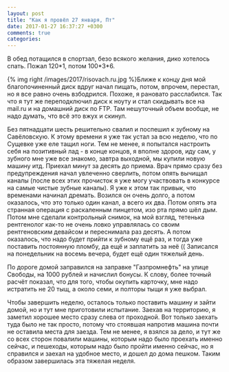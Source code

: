 ```yaml
---
layout: post
title: "Как я провёл 27 января, Пт"
date: 2017-01-27 16:37:27 +0300
comments: true
categories: 
---
```

В обед потащился в спортзал, безо всякого желания, дико хотелось спать. Пожал 120\*1, потом 100\*3\*6.

{% img right /images/2017/risovach.ru.jpg %}Ближе к концу дня мой благопочиненный диск вдруг начал пищать, потом, впрочем, перестал, но я все равно очень взбодрился. Похоже, я рановато расслабился. Так что я тут же переподключил диск к ноуту и стал скидывать все на mail.ru и на домашний диск по FTP. Там нешуточный объем вообще, не надо думать, что всё это вжух и скинул.

Без пятнадцати шесть решительно свалил и поспешил к зубному на Савёловскую. К этому времени я уже так устал за всю неделю, что по Сущевке уже еле тащил ноги. Тем не менее, я попытался настроить себя на позитивный лад - в конце концов, я вполне здоров, иду сам, у зубного мне уже все знакомо, завтра выходной, мы купили новую машину итд. Приехал минут за десять до приема. Врач прямо сразу без предупреждения начал увлеченно сверлить, потом опять вычищал каналы (после всех этих прочисток я уже могу участвовать в конкурсе на самые чистые зубные каналы). Я уже к этом так привык, что временами начинал дремать. Возился он очень долго, а потом оказалось, что это только один канал, а всего их два. Потом опять эта странная операция с раскаленным пинцетом, изо рта прямо шёл дым. Потом мне сделали контрольный снимок, на мой взгляд, тетенька рентгенолог как-то не очень ловко управлялась со своим рентгеновским девайсом и переснимала раз десять. А потом оказалось, что надо будет прийти к зубному ещё раз, и тогда уже поставить постоянную пломбу, да ещё и заплатить за неё (( Записался на понедельник на восемь вечера, будет ещё один тяжелый день. 

По дороге домой заправился на заправке "Газпромнефть" на улице Свободы, на 1000 рублей и начислил бонусы. К слову, более точный расчёт показал, что для того, чтобы окупить карточку, мне надо истратить не 20 тыщ, а около семи, и полторы тыщи я уже выбрал.

Чтобы завершить неделю, осталось только поставить машину и зайти домой, но и тут мне приготовили испытание. Заехав на территорию, я заметил хорошее место сразу слева от проходной. Вот только заехать туда было не так просто, потому что стоявшая напротив машина почти не оставила места для заезда. Тем не менее, я взялся за дело, и тут же со всех сторон повалили машины, которым надо было проехать именно сейчас, и пешеходы, которым надо было пройти именно сейчас, но я справился и заехал на удобное место, и дошел до дома пешком. Таким образом завершилась эта тяжелая неделя.